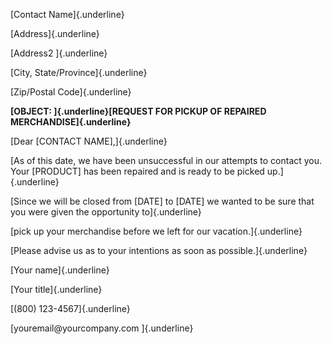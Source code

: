 [Contact Name]{.underline}

[Address]{.underline}

[Address2 ]{.underline}

[City, State/Province]{.underline}

[Zip/Postal Code]{.underline}

**[OBJECT: ]{.underline}[REQUEST FOR PICKUP OF REPAIRED
MERCHANDISE]{.underline}**

[Dear \[CONTACT NAME\],]{.underline}

[As of this date, we have been unsuccessful in our attempts to contact
you. Your \[PRODUCT\] has been repaired and is ready to be picked
up.]{.underline}

[Since we will be closed from \[DATE\] to \[DATE\] we wanted to be sure
that you were given the opportunity to]{.underline}

[pick up your merchandise before we left for our vacation.]{.underline}

[Please advise us as to your intentions as soon as
possible.]{.underline}

[Your name]{.underline}

[Your title]{.underline}

[(800) 123-4567]{.underline}

[youremail\@yourcompany.com ]{.underline}
